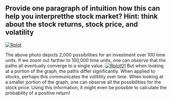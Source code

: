 ## Provide one paragraph of intuition how this can help you interpretthe stock market? Hint: think about the stock returns, stock price, and volatility


<a href="https://ibb.co/Dp3J1pz"><img src="https://i.ibb.co/VmX1LmJ/Rplot.png" alt="Rplot" border="0"></a>

The above photo depicts 2,000 possibilities for an investment over 100 time units. If we zoom out farther to 100,000 time units, one can observe that the paths all eventually converge to a single value. 
<a href="https://ibb.co/LrBLB7c"><img src="https://i.ibb.co/68G3GCT/Rplot01.png" alt="Rplot01" border="0"></a>
But when looking at a portion of the graph, the paths differ significantly. When applied to stocks, perhaps this communicates the volitility over time. When looking at a smaller portion of the graph, one can observe all the possibilities for the stock price. Using this information, it might even be possible to calculate the probability of a positive return!
